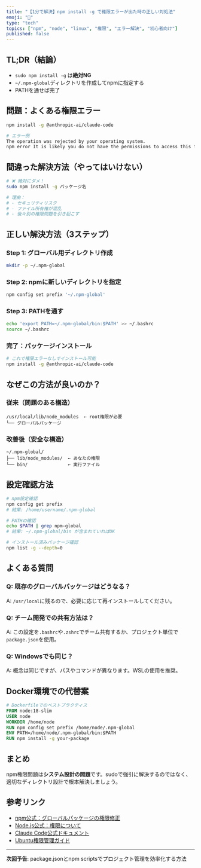 ```yaml
---
title: "【1分で解決】npm install -g で権限エラーが出た時の正しい対処法"
emoji: "🔧"
type: "tech"
topics: ["npm", "node", "linux", "権限", "エラー解決", "初心者向け"]
published: false
---
```


## TL;DR（結論）
- `sudo npm install -g` は**絶対NG**
- `~/.npm-global`ディレクトリを作成してnpmに指定する
- PATHを通せば完了

## 問題：よくある権限エラー

```bash
npm install -g @anthropic-ai/claude-code

# エラー例
The operation was rejected by your operating system.
npm error It is likely you do not have the permissions to access this file
```

## 間違った解決方法（やってはいけない）

```bash
# ❌ 絶対にダメ！
sudo npm install -g パッケージ名

# 理由：
# - セキュリティリスク
# - ファイル所有権が混乱
# - 後々別の権限問題を引き起こす
```

## 正しい解決方法（3ステップ）

### Step 1: グローバル用ディレクトリ作成
```bash
mkdir -p ~/.npm-global
```

### Step 2: npmに新しいディレクトリを指定
```bash
npm config set prefix '~/.npm-global'
```

### Step 3: PATHを通す
```bash
echo 'export PATH=~/.npm-global/bin:$PATH' >> ~/.bashrc
source ~/.bashrc
```

### 完了：パッケージインストール
```bash
# これで権限エラーなしでインストール可能
npm install -g @anthropic-ai/claude-code
```

## なぜこの方法が良いのか？

### 従来（問題のある構造）
```
/usr/local/lib/node_modules  ← root権限が必要
└── グローバルパッケージ
```

### 改善後（安全な構造）
```
~/.npm-global/
├── lib/node_modules/  ← あなたの権限
└── bin/               ← 実行ファイル
```

## 設定確認方法

```bash
# npm設定確認
npm config get prefix
# 結果: /home/username/.npm-global

# PATHの確認
echo $PATH | grep npm-global
# 結果: ~/.npm-global/bin が含まれていればOK

# インストール済みパッケージ確認
npm list -g --depth=0
```

## よくある質問

### Q: 既存のグローバルパッケージはどうなる？
A: `/usr/local`に残るので、必要に応じて再インストールしてください。

### Q: チーム開発での共有方法は？
A: この設定を`.bashrc`や`.zshrc`でチーム共有するか、プロジェクト単位で`package.json`を使用。

### Q: Windowsでも同じ？
A: 概念は同じですが、パスやコマンドが異なります。WSLの使用を推奨。

## Docker環境での代替案

```dockerfile
# Dockerfileでのベストプラクティス
FROM node:18-slim
USER node
WORKDIR /home/node
RUN npm config set prefix /home/node/.npm-global
ENV PATH=/home/node/.npm-global/bin:$PATH
RUN npm install -g your-package
```

## まとめ

npm権限問題は**システム設計の問題**です。sudoで強引に解決するのではなく、適切なディレクトリ設計で根本解決しましょう。

## 参考リンク

- [npm公式：グローバルパッケージの権限修正](https://docs.npmjs.com/resolving-eacces-permissions-errors-when-installing-packages-globally)
- [Node.js公式：権限について](https://nodejs.org/en/download/package-manager/)
- [Claude Code公式ドキュメント](https://docs.claude.com/en/docs/claude-code/setup)
- [Ubuntu権限管理ガイド](https://help.ubuntu.com/community/FilePermissions)

---

**次回予告**: package.jsonとnpm scriptsでプロジェクト管理を効率化する方法

